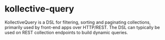 # kollective-query
KollectiveQuery is a DSL for filtering, sorting and paginating collections, primarily used by front-end apps over HTTP/REST. The DSL can typically be used on REST collection endpoints to build dynamic queries.
